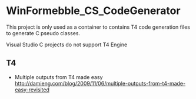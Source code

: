 ﻿
WinFormebble_CS_CodeGenerator
=============================

This project is only used as a container to contains
T4 code generation files to generate C pseudo classes.

Visual Studio C projects do not support T4 Engine


## T4

- Multiple outputs from T4 made easy
    http://damieng.com/blog/2009/11/06/multiple-outputs-from-t4-made-easy-revisited